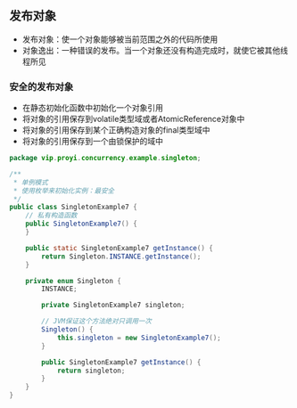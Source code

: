 ## 发布对象  
- 发布对象：使一个对象能够被当前范围之外的代码所使用  
- 对象逸出：一种错误的发布。当一个对象还没有构造完成时，就使它被其他线程所见  
### 安全的发布对象  
- 在静态初始化函数中初始化一个对象引用  
- 将对象的引用保存到volatile类型域或者AtomicReference对象中  
- 将对象的引用保存到某个正确构造对象的final类型域中  
- 将对象的引用保存到一个由锁保护的域中  
```java
package vip.proyi.concurrency.example.singleton;

/**
 * 单例模式
 * 使用枚举来初始化实例：最安全
 */
public class SingletonExample7 {
    // 私有构造函数
    public SingletonExample7() {
    }

    public static SingletonExample7 getInstance() {
        return Singleton.INSTANCE.getInstance();
    }

    private enum Singleton {
        INSTANCE;

        private SingletonExample7 singleton;

        // JVM保证这个方法绝对只调用一次
        Singleton() {
            this.singleton = new SingletonExample7();
        }

        public SingletonExample7 getInstance() {
            return singleton;
        }
    }
}

```